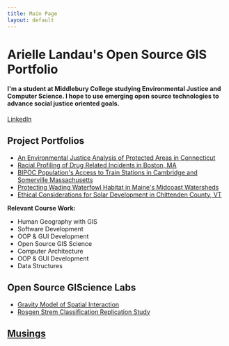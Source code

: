 ```yaml
---
title: Main Page
layout: default
---
```


# Arielle Landau's Open Source GIS Portfolio

#### I'm a student at Middlebury College studying Environmental Justice and Computer Science. I hope to use emerging open source technologies to advance social justice oriented goals.

[LinkedIn](https://www.linkedin.com/in/arielle-landau-8374091bb)

## Project Portfolios
- [An Environmental Justice Analysis of Protected Areas in Connecticut](Landau_CTEJReport.pdf)
- [Racial Profiling of Drug Related Incidents in Boston, MA](assets/BostonPolicing.md)
- [BIPOC Population's Access to Train Stations in Cambridge and Somerville Massachusetts](assets/camberville.md)
- [Protecting Wading Waterfowl Habitat in Maine's Midcoast Watersheds](assets/WWHMaine.md)
- [Ethical Considerations for Solar Development in Chittenden County, VT](assets/ChittendenSolarEthics.md)

**Relevant Course Work:**
- Human Geography with GIS
- Software Development
- OOP & GUI Development
- Open Source GIS Science
- Computer Architecture
- OOP & GUI Development
- Data Structures

## Open Source GIScience Labs
- [Gravity Model of Spatial Interaction](gravity/gravity.md)
- [Rosgen Strem Classification Replication Study](rosgen/rosgenReport.md)

## [Musings](/musings)
